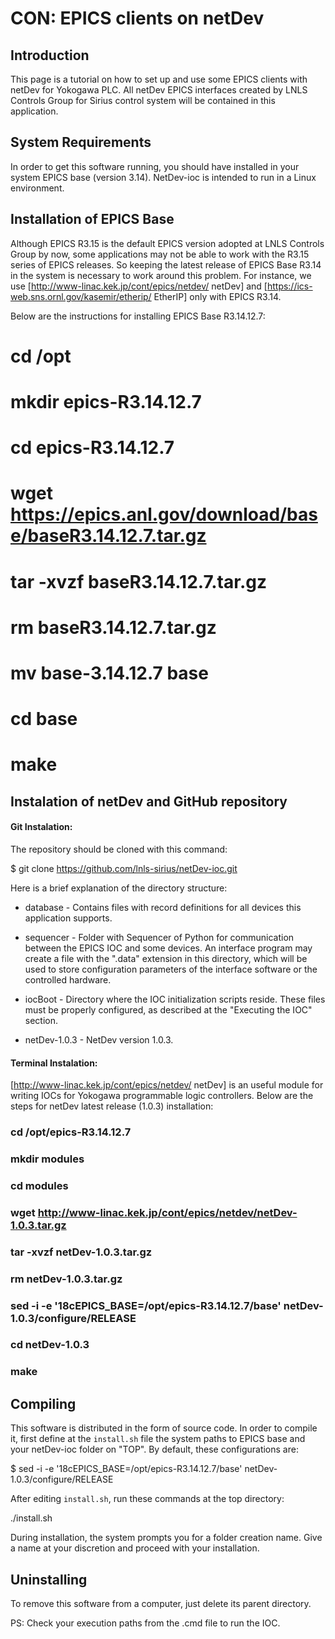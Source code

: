 # CON: EPICS clients on netDev

## Introduction

This page is a tutorial on how to set up and use some EPICS clients with netDev for Yokogawa PLC. All netDev EPICS interfaces created by LNLS Controls Group for Sirius control system will be contained in this application.

## System Requirements

In order to get this software running, you should have installed in your system EPICS base (version 3.14). NetDev-ioc is intended to run in a Linux environment.

## Installation of EPICS Base

Although EPICS R3.15 is the default EPICS version adopted at LNLS Controls Group by now, some applications may not be able to work with the R3.15 series of EPICS releases. So keeping the latest release of EPICS Base R3.14 in the system is necessary to work around this problem. For instance, we use [http://www-linac.kek.jp/cont/epics/netdev/ netDev] and [https://ics-web.sns.ornl.gov/kasemir/etherip/ EtherIP] only with EPICS R3.14.

Below are the instructions for installing EPICS Base R3.14.12.7:

 # cd /opt
 # mkdir epics-R3.14.12.7
 # cd epics-R3.14.12.7
 # wget <nowiki>https://epics.anl.gov/download/base/baseR3.14.12.7.tar.gz</nowiki>
 # tar -xvzf baseR3.14.12.7.tar.gz
 # rm baseR3.14.12.7.tar.gz
 # mv base-3.14.12.7 base
 # cd base
 # make
<section end=AlternativeEPICSBaseInstallation /><section begin=netDevInstallation />

## Instalation of netDev and GitHub repository

#### Git Instalation:

The repository should be cloned with this command:

  $ git clone https://github.com/lnls-sirius/netDev-ioc.git

Here is a brief explanation of the directory structure:

* database - Contains files with record definitions for all devices this application supports.

* sequencer - Folder with Sequencer of Python for communication between the EPICS IOC and some devices. An interface program may create a file with the ".data" extension in this directory, which will be used to store configuration parameters of the interface software or the controlled hardware.

* iocBoot - Directory where the IOC initialization scripts reside. These files must be properly configured, as described at the "Executing the IOC" section.

* netDev-1.0.3 - NetDev version 1.0.3.

#### Terminal Instalation:

[http://www-linac.kek.jp/cont/epics/netdev/ netDev] is an useful module for writing IOCs for Yokogawa programmable logic controllers. Below are the steps for netDev latest release (1.0.3) installation:

 # cd /opt/epics-R3.14.12.7
 # mkdir modules
 # cd modules
 # wget <nowiki>http://www-linac.kek.jp/cont/epics/netdev/netDev-1.0.3.tar.gz</nowiki>
 # tar -xvzf netDev-1.0.3.tar.gz
 # rm netDev-1.0.3.tar.gz
 # sed -i -e '18cEPICS_BASE=/opt/epics-R3.14.12.7/base' netDev-1.0.3/configure/RELEASE
 # cd netDev-1.0.3
 # make
<section end=netDevInstallation /><section begin=EtherIPInstallation />

## Compiling

This software is distributed in the form of source code. In order to compile it, first define at the `install.sh` file the system paths to EPICS base and your netDev-ioc folder on "TOP". By default, these configurations are:

  $ sed -i -e '18cEPICS_BASE=/opt/epics-R3.14.12.7/base' netDev-1.0.3/configure/RELEASE

After editing `install.sh`, run these commands at the top directory:

  ./install.sh

During installation, the system prompts you for a folder creation name. Give a name at your discretion and proceed with your installation.

## Uninstalling

To remove this software from a computer, just delete its parent directory.

PS: Check your execution paths from the .cmd file to run the IOC.
